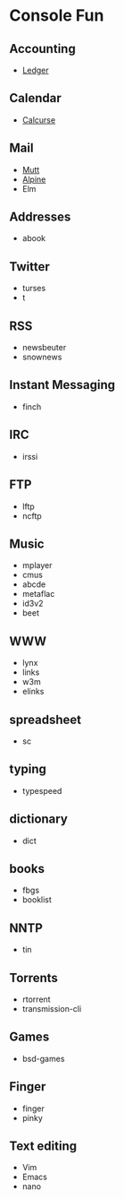 # Console Fun


## Accounting

- [Ledger](http://ledger-cli.org/)


## Calendar

- [Calcurse](http://calcurse.org/)


## Mail

- [Mutt](email.md)
- [Alpine](https://alpineapp.email/)
- Elm


## Addresses

- abook


## Twitter

- turses
- t


## RSS

- newsbeuter
- snownews


## Instant Messaging

- finch


## IRC

- irssi


## FTP

- lftp
- ncftp


## Music

- mplayer
- cmus
- abcde
- metaflac
- id3v2
- beet


## WWW

- lynx
- links
- w3m
- elinks


## spreadsheet

- sc


## typing

- typespeed


## dictionary

- dict


## books

- fbgs
- booklist


## NNTP

- tin


## Torrents

- rtorrent
- transmission-cli


## Games

- bsd-games


## Finger

- finger
- pinky


## Text editing

- Vim
- Emacs
- nano
